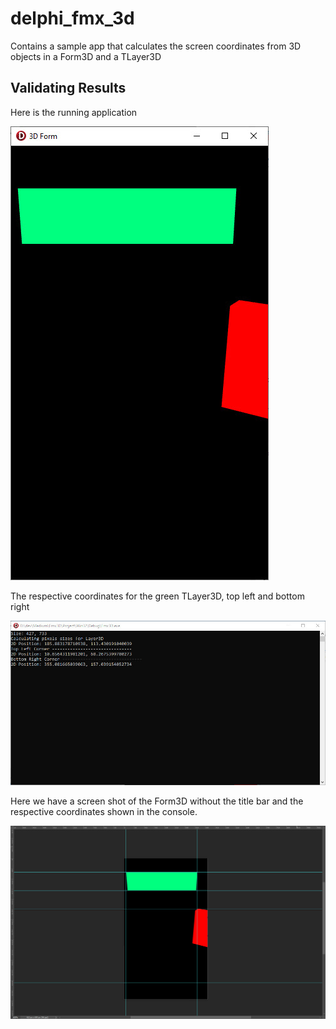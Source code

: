 # delphi_fmx_3d
Contains a sample app that calculates the screen coordinates from 3D objects in a Form3D and a TLayer3D

## Validating Results

Here is the running application

![My animated logo](Imgs/2024-01-09_12-20-25.jpg)

The respective coordinates for the green TLayer3D, top left and bottom right

![My animated logo](Imgs/2024-01-09_12-20-14.jpg)

Here we have a screen shot of the Form3D without the title bar and the respective  coordinates shown in the console.

![My animated logo](Imgs/2024-01-08_21-38-46.jpg)

